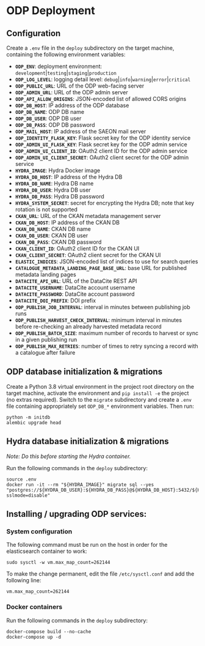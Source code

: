 # ODP Deployment

## Configuration
Create a `.env` file in the `deploy` subdirectory on the target machine,
containing the following environment variables:

- **`ODP_ENV`**: deployment environment: `development`|`testing`|`staging`|`production`
- **`ODP_LOG_LEVEL`**: logging detail level: `debug`|`info`|`warning`|`error`|`critical`
- **`ODP_PUBLIC_URL`**: URL of the ODP web-facing server
- **`ODP_ADMIN_URL`**: URL of the ODP admin server
- **`ODP_API_ALLOW_ORIGINS`**: JSON-encoded list of allowed CORS origins
- **`ODP_DB_HOST`**: IP address of the ODP database
- **`ODP_DB_NAME`**: ODP DB name
- **`ODP_DB_USER`**: ODP DB user
- **`ODP_DB_PASS`**: ODP DB password
- **`ODP_MAIL_HOST`**: IP address of the SAEON mail server
- **`ODP_IDENTITY_FLASK_KEY`**: Flask secret key for the ODP identity service
- **`ODP_ADMIN_UI_FLASK_KEY`**: Flask secret key for the ODP admin service
- **`ODP_ADMIN_UI_CLIENT_ID`**: OAuth2 client ID for the ODP admin service
- **`ODP_ADMIN_UI_CLIENT_SECRET`**: OAuth2 client secret for the ODP admin service
- **`HYDRA_IMAGE`**: Hydra Docker image
- **`HYDRA_DB_HOST`**: IP address of the Hydra DB
- **`HYDRA_DB_NAME`**: Hydra DB name
- **`HYDRA_DB_USER`**: Hydra DB user
- **`HYDRA_DB_PASS`**: Hydra DB password
- **`HYDRA_SYSTEM_SECRET`**: secret for encrypting the Hydra DB; note that key rotation is not supported
- **`CKAN_URL`**: URL of the CKAN metadata management server
- **`CKAN_DB_HOST`**: IP address of the CKAN DB
- **`CKAN_DB_NAME`**: CKAN DB name
- **`CKAN_DB_USER`**: CKAN DB user
- **`CKAN_DB_PASS`**: CKAN DB password
- **`CKAN_CLIENT_ID`**: OAuth2 client ID for the CKAN UI
- **`CKAN_CLIENT_SECRET`**: OAuth2 client secret for the CKAN UI
- **`ELASTIC_INDICES`**: JSON-encoded list of indices to use for search queries
- **`CATALOGUE_METADATA_LANDING_PAGE_BASE_URL`**: base URL for published metadata landing pages
- **`DATACITE_API_URL`**: URL of the DataCite REST API
- **`DATACITE_USERNAME`**: DataCite account username
- **`DATACITE_PASSWORD`**: DataCite account password
- **`DATACITE_DOI_PREFIX`**: DOI prefix
- **`ODP_PUBLISH_JOB_INTERVAL`**: interval in minutes between publishing job runs
- **`ODP_PUBLISH_HARVEST_CHECK_INTERVAL`**: minimum interval in minutes before re-checking an already harvested metadata record
- **`ODP_PUBLISH_BATCH_SIZE`**: maximum number of records to harvest or sync in a given publishing run
- **`ODP_PUBLISH_MAX_RETRIES`**: number of times to retry syncing a record with a catalogue after failure

## ODP database initialization & migrations
Create a Python 3.8 virtual environment in the project root directory on the target machine,
activate the environment and `pip install -e` the project (no extras required). Switch to the
`migrate` subdirectory and create a `.env` file containing appropriately set `ODP_DB_*`
environment variables. Then run:

    python -m initdb
    alembic upgrade head

## Hydra database initialization & migrations
_Note: Do this before starting the Hydra container._

Run the following commands in the `deploy` subdirectory:

    source .env
    docker run -it --rm "${HYDRA_IMAGE}" migrate sql --yes "postgres://${HYDRA_DB_USER}:${HYDRA_DB_PASS}@${HYDRA_DB_HOST}:5432/${HYDRA_DB_NAME}?sslmode=disable"

## Installing / upgrading ODP services:

### System configuration
The following command must be run on the host in order for the elasticsearch container to work:

    sudo sysctl -w vm.max_map_count=262144

To make the change permanent, edit the file `/etc/sysctl.conf` and add the following line:

    vm.max_map_count=262144

### Docker containers
Run the following commands in the `deploy` subdirectory:

    docker-compose build --no-cache
    docker-compose up -d
